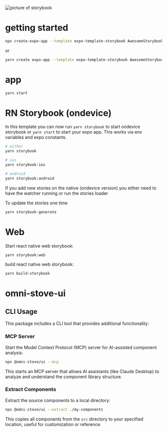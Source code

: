 ![picture of storybook](https://github.com/user-attachments/assets/cf98766d-8b90-44ab-b718-94ab16e63205)

# getting started

```sh
npx create-expo-app --template expo-template-storybook AwesomeStorybook
```

or

```sh
yarn create expo-app --template expo-template-storybook AwesomeStorybook
```

# app

```sh
yarn start
```

# RN Storybook (ondevice)

In this template you can now run `yarn storybook` to start ondevice storybook or `yarn start` to start your expo app.
This works via env variables and expo constants.

```sh
# either
yarn storybook

# ios
yarn storybook:ios

# android
yarn storybook:android
```

If you add new stories on the native (ondevice version) you either need to have the watcher running or run the stories loader

To update the stories one time

```sh
yarn storybook-generate
```

# Web

Start react native web storybook:

```
yarn storybook:web
```

build react native web storybook:

```sh
yarn build-storybook
```
# omni-stove-ui

## CLI Usage

This package includes a CLI tool that provides additional functionality:

### MCP Server

Start the Model Context Protocol (MCP) server for AI-assisted component analysis:

```sh
npx @omni-stove/ui --mcp
```

This starts an MCP server that allows AI assistants (like Claude Desktop) to analyze and understand the component library structure.

### Extract Components

Extract the source components to a local directory:

```sh
npx @omni-stove/ui --extract ./my-components
```

This copies all components from the `src` directory to your specified location, useful for customization or reference.
